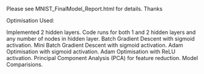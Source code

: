 Please see MNIST_FinalModel_Report.html for details. Thanks

Optimisation Used:

Implemented 2 hidden layers. Code runs for both 1 and 2 hidden layers and any number of nodes in hidden layer.
Batch Gradient Descent with sigmoid activation.
Mini Batch Gradient Descent with sigmoid activation.
Adam Optimisation with sigmoid activation.
Adam Optimisation with ReLU activation.
Principal Component Analysis (PCA) for feature reduction.
Model Comparisions.
